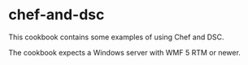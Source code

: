 # chef-and-dsc

This cookbook contains some examples of using Chef and DSC.

The cookbook expects a Windows server with WMF 5 RTM or newer.


